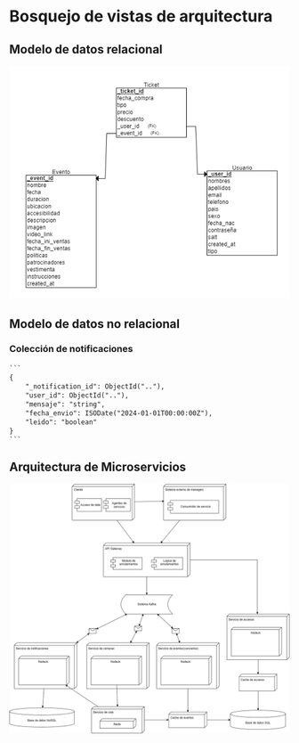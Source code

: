 # Bosquejo de vistas de arquitectura

## Modelo de datos relacional

![ModeloDeDatos](/s01-Grupo3-MusicFest/Proyecto/Imagenes/Modelo%20de%20datos%20SQL.png)

## Modelo de datos no relacional

### Colección de notificaciones

    ```
    {
        "_notification_id": ObjectId(".."),
        "user_id": ObjectId(".."),
        "mensaje": "string",
        "fecha_envio": ISODate("2024-01-01T00:00:00Z"),
        "leido": "boolean"
    }
    ```

## Arquitectura de Microservicios

![ArquitecturaMicroservicios](/s01-Grupo3-MusicFest/Proyecto/Imagenes/Diagramas_iteraciones-Arquitectura%20de%20microservicios%20segunda%20iteracion.drawio.png)